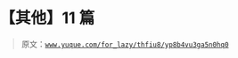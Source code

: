 # 【其他】11 篇

> 原文：[`www.yuque.com/for_lazy/thfiu8/yp8b4vu3ga5n0hq0`](https://www.yuque.com/for_lazy/thfiu8/yp8b4vu3ga5n0hq0)

